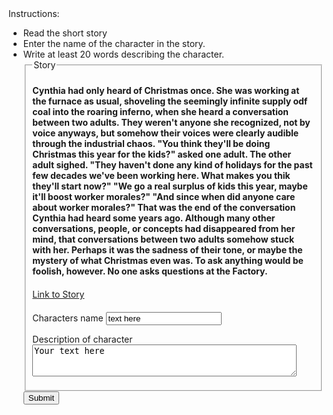 
<html>
<body>
	<hi>Instructions:</hi>
	<ul>
		<li>Read the short story
		<li>Enter the name of the character in the story.</li>
		<li>Write at least 20 words describing the character.</li>
		<div>
			<fieldset>
				<legend>Story</legend>
					<p>
						<h4>Cynthia had only heard of Christmas once. She was working at the furnace as usual, shoveling the seemingly infinite supply odf coal into the roaring inferno, when she heard a conversation between two adults. They weren't anyone she recognized, not by voice anyways, but somehow their voices were clearly audible through the industrial chaos.     "You think they'll be doing Christmas this year for the kids?" asked one adult. The other adult sighed.     "They haven't done any kind of holidays for the past few decades we've been working here. What makes you thik they'll start now?"     "We go a real surplus of kids this year, maybe it'll boost worker morales?"     "And since when did anyone care about worker morales?"     That was the end of the conversation Cynthia had heard some years ago. Although many other conversations, people, or concepts had disappeared from her mind, that conversations between two adults somehow stuck with her. Perhaps it was the sadness of their tone, or maybe the mystery of what Christmas even was. To ask anything would be foolish, however. No one asks questions at the Factory. </h4>
						<h4>  </h4>
						<a href="http://www.scp-wiki.net/do-they-know-it-s-christmas-time-at-all" target="blank">Link to Story</a>
						<h4>  </h4>
						<label>Characters name</label>
						<input type = "text"
							id = "myText"
							value = "text here" />
					</p>	
				<p>
					<label>Description of character</label>
					<textarea id = "myTextArea" rows = "3" cols = "50">Your text here</textarea>
				</p>
			</fieldset>
		</div>
		<input type="Submit" name="Submit">
	</body>
	</html>
